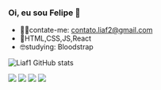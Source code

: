 ### Oi, eu sou Felipe 👋

- 🐱‍💻contate-me: contato.liaf2@gmail.com
- 🤖HTML,CSS,JS,React
- 🤓studying: Bloodstrap

![Liaf1 GitHub stats](https://github-readme-stats.vercel.app/api?username=Liaf1&show_icons=true&theme=algolia)

<div>
  <img src=https://img.shields.io/badge/HTML5-E34F26?style=for-the-badge&logo=html5&logoColor=white>
  <img src=https://img.shields.io/badge/CSS3-1572B6?style=for-the-badge&logo=css3&logoColor=white>
  <img src=https://img.shields.io/badge/React-20232A?style=for-the-badge&logo=react&logoColor=61DAFB>
  <img src=https://img.shields.io/badge/JavaScript-F7DF1E?style=for-the-badge&logo=javascript&logoColor=black>
</div>




